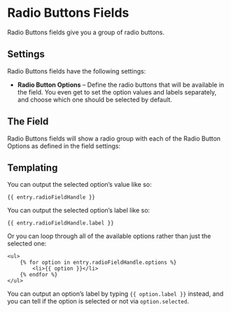 Radio Buttons Fields
====================

Radio Buttons fields give you a group of radio buttons.

## Settings

Radio Buttons fields have the following settings:

* **Radio Button Options** – Define the radio buttons that will be available in the field. You even get to set the option values and labels separately, and choose which one should be selected by default.


## The Field

Radio Buttons fields will show a radio group with each of the Radio Button Options as defined in the field settings:

## Templating

You can output the selected option’s value like so:

```twig
{{ entry.radioFieldHandle }}
```

You can output the selected option’s label like so:

```twig
{{ entry.radioFieldHandle.label }}
```

Or you can loop through all of the available options rather than just the selected one:

```twig
<ul>
    {% for option in entry.radioFieldHandle.options %}
        <li>{{ option }}</li>
    {% endfor %}
</ul>
```

You can output an option’s label by typing `{{ option.label }}` instead, and you can tell if the option is selected or not via `option.selected`.
